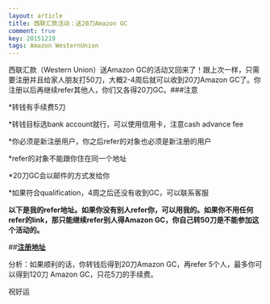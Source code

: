 ```yaml
---
layout: article
title: 西联汇款活动：送20刀Amazon GC
comment: true
key: 20151219
tags: Amazon WesternUnion
---
```


西联汇款（Western Union）送Amazon GC的活动又回来了！跟上次一样，只需要注册并且给家人朋友打50刀，大概2-4周后就可以收到20刀Amazon GC了。你注册以后再继续refer其他人，你们又各得20刀GC。###注意


*转钱有手续费5刀

	
*转钱目标选bank account就行，可以使用信用卡，注意cash advance fee

	
*你必须是新注册用户，你之后refer的对象也必须是新注册的用户

	
*refer的对象不能跟你住在同一个地址

	
*20刀GC会以邮件的方式发给你

	
*如果符合qualification，4周之后还没有收到GC，可以联系客服

**以下是我的refer地址。如果你没有别人refer你，可以用我的。如果你不用任何refer的link，那只能继续refer别人得Amazon GC，你自己转50刀是不能参加这个活动的。**


##**[注册地址](https://refer.westernunion.com/mt-mgm-us/recipient?taf_c=8qan&etaf_c=mhLBKhYdfL2BuK1FYdah8Q%3D%3D&e=Sl9Jt1Rw%2Br0GUATMH4RSFQ%3D%3D&em=IOgchdmu5P3l8RjWhFhrBTwdAUvP2kt7U2sqoH07xLA%3D&ru=0s6fcpnii%2FSlXbfRnW%2BhjQ%3D%3D&src=SendMoney_Profile&fn=c6eSami6PFyKrafzWIn2TA%3D%3D)**

分析：如果顺利的话，你转钱后得到20刀Amazon GC，再refer 5个人，最多你可以得到120刀 Amazon GC，只花5刀的手续费。

祝好运
